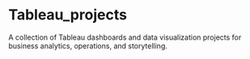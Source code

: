 # Tableau_projects
A collection of Tableau dashboards and data visualization projects for business analytics, operations, and storytelling.
